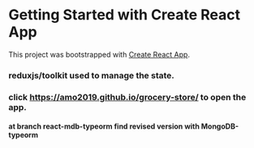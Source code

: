 # Getting Started with Create React App

This project was bootstrapped with [Create React App](https://github.com/facebook/create-react-app).

### reduxjs/toolkit used to manage the state.

### click https://amo2019.github.io/grocery-store/ to open the app.
#### at branch react-mdb-typeorm find revised version with MongoDB-typeorm
